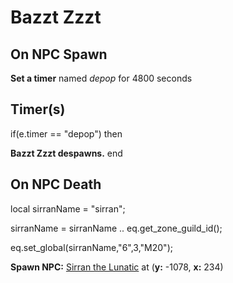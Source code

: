 # Bazzt Zzzt
## On NPC Spawn

**Set a timer** named *depop* for 4800 seconds
## Timer(s)

if(e.timer == "depop") then


**Bazzt Zzzt despawns.**
end

## On NPC Death

local sirranName = "sirran";

sirranName = sirranName .. eq.get_zone_guild_id();

eq.set_global(sirranName,"6",3,"M20");

**Spawn NPC:**  [Sirran the Lunatic](/npc/71058) at (**y:** -1078, **x:** 234)




